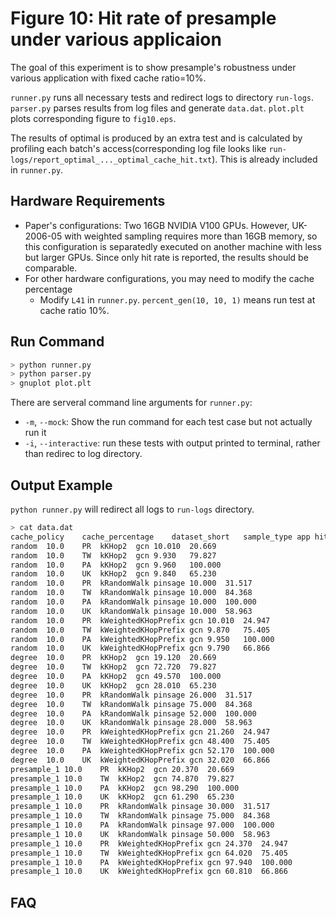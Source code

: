 # Figure 10: Hit rate of presample under various applicaion

The goal of this experiment is to show presample's robustness under various application with fixed cache ratio=10%.

`runner.py` runs all necessary tests and redirect logs to directory `run-logs`.
`parser.py` parses results from log files and generate `data.dat`.
`plot.plt` plots corresponding figure to `fig10.eps`.

The results of optimal is produced by an extra test and is calculated by profiling each batch's access(corresponding log file looks like `run-logs/report_optimal_..._optimal_cache_hit.txt`). This is already included in `runner.py`.

## Hardware Requirements

- Paper's configurations: Two 16GB NVIDIA V100 GPUs. However, UK-2006-05 with weighted sampling requires more than 16GB memory, so this configuration is separatedly executed on another machine with less but larger GPUs. Since only hit rate is reported, the results should be comparable.
- For other hardware configurations, you may need to modify the cache percentage
  -  Modify `L41` in `runner.py`. `percent_gen(10, 10, 1)` means run test at cache ratio 10%.

## Run Command

```sh
> python runner.py
> python parser.py
> gnuplot plot.plt
```

There are serveral command line arguments for `runner.py`:

- `-m`, `--mock`: Show the run command for each test case but not actually run it
- `-i`, `--interactive`: run these tests with output printed to terminal, rather than redirec to log directory.

## Output Example

`python runner.py` will redirect all logs to `run-logs` directory.
```sh
> cat data.dat
cache_policy	cache_percentage	dataset_short	sample_type	app	hit_percent	optimal_hit_percent
random	10.0	PR	kKHop2	gcn	10.010	20.669
random	10.0	TW	kKHop2	gcn	9.930	79.827
random	10.0	PA	kKHop2	gcn	9.960	100.000
random	10.0	UK	kKHop2	gcn	9.840	65.230
random	10.0	PR	kRandomWalk	pinsage	10.000	31.517
random	10.0	TW	kRandomWalk	pinsage	10.000	84.368
random	10.0	PA	kRandomWalk	pinsage	10.000	100.000
random	10.0	UK	kRandomWalk	pinsage	10.000	58.963
random	10.0	PR	kWeightedKHopPrefix	gcn	10.010	24.947
random	10.0	TW	kWeightedKHopPrefix	gcn	9.870	75.405
random	10.0	PA	kWeightedKHopPrefix	gcn	9.950	100.000
random	10.0	UK	kWeightedKHopPrefix	gcn	9.790	66.866
degree	10.0	PR	kKHop2	gcn	19.120	20.669
degree	10.0	TW	kKHop2	gcn	72.720	79.827
degree	10.0	PA	kKHop2	gcn	49.570	100.000
degree	10.0	UK	kKHop2	gcn	28.010	65.230
degree	10.0	PR	kRandomWalk	pinsage	26.000	31.517
degree	10.0	TW	kRandomWalk	pinsage	75.000	84.368
degree	10.0	PA	kRandomWalk	pinsage	52.000	100.000
degree	10.0	UK	kRandomWalk	pinsage	28.000	58.963
degree	10.0	PR	kWeightedKHopPrefix	gcn	21.260	24.947
degree	10.0	TW	kWeightedKHopPrefix	gcn	48.400	75.405
degree	10.0	PA	kWeightedKHopPrefix	gcn	52.170	100.000
degree	10.0	UK	kWeightedKHopPrefix	gcn	32.020	66.866
presample_1	10.0	PR	kKHop2	gcn	20.370	20.669
presample_1	10.0	TW	kKHop2	gcn	74.870	79.827
presample_1	10.0	PA	kKHop2	gcn	98.290	100.000
presample_1	10.0	UK	kKHop2	gcn	61.290	65.230
presample_1	10.0	PR	kRandomWalk	pinsage	30.000	31.517
presample_1	10.0	TW	kRandomWalk	pinsage	75.000	84.368
presample_1	10.0	PA	kRandomWalk	pinsage	97.000	100.000
presample_1	10.0	UK	kRandomWalk	pinsage	50.000	58.963
presample_1	10.0	PR	kWeightedKHopPrefix	gcn	24.370	24.947
presample_1	10.0	TW	kWeightedKHopPrefix	gcn	64.020	75.405
presample_1	10.0	PA	kWeightedKHopPrefix	gcn	97.940	100.000
presample_1	10.0	UK	kWeightedKHopPrefix	gcn	60.810	66.866
```

## FAQ